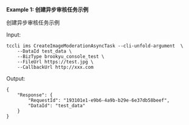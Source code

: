 **Example 1: 创建异步审核任务示例**

创建异步审核任务示例

Input: 

```
tccli ims CreateImageModerationAsyncTask --cli-unfold-argument  \
    --DataId test_data \
    --BizType brookyu_console_test \
    --FileUrl https://test.jpg \
    --CallbackUrl http://xxx.com
```

Output: 
```
{
    "Response": {
        "RequestId": "193101e1-e9b6-4a9b-b29e-6e37db58beef",
        "DataId": "test_data"
    }
}
```

